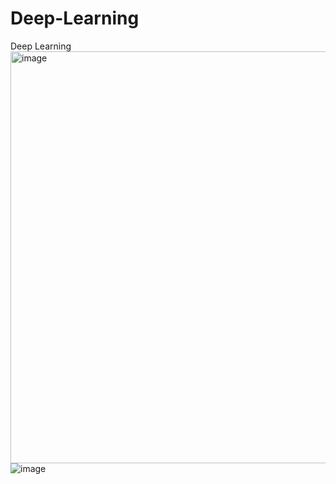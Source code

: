 # Deep-Learning
Deep Learning
<img width="659" alt="image" src="https://github.com/user-attachments/assets/f7b28c87-a6f7-404d-b7b5-57df2fcf1844" />
![image](https://github.com/user-attachments/assets/11760552-6868-46bf-a453-7dfade45767c)

